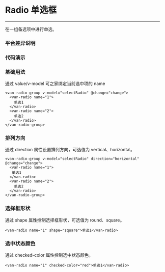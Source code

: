 # Radio 单选框
---

在一组备选项中进行单选。

### 平台差异说明
<ClientOnly>
<platform-adaptation module="radio">
</platform-adaptation>
</ClientOnly>

### 代码演示

### 基础用法
通过 value/v-model 可之家绑定当前选中项的 name
```vue
<van-radio-group v-model="selectRadio" @change="change">
  <van-radio name="1">
    单选1
  </van-radio>
  <van-radio name="2">
    单选2
  </van-radio>
</van-radio-group>
```

### 排列方向
通过 direction 属性设置排列方向，可选值为 vertical、horizontal。

```vue
<van-radio-group v-model="selectRadio" direction="horizontal" @change="change">
  <van-radio name="1">
   单选1
  </van-radio>
  <van-radio name="2">
    单选2
  </van-radio>
</van-radio-group>
```

### 选择框形状
通过 shape 属性控制选择框形状，可选值为 round、square。

```vue
<van-radio name="1" shape="square">单选1</van-radio>
```

### 选中状态颜色
通过 checked-color 属性控制选中状态颜色。

```vue
<van-radio name="1" checked-color="red">单选1</van-radio>
```

<ClientOnly>
<property-list module="radio"></property-list>
</ClientOnly>



<ClientOnly>
<mobile-devices page="pages/components/radio/radio"></mobile-devices>
</ClientOnly>